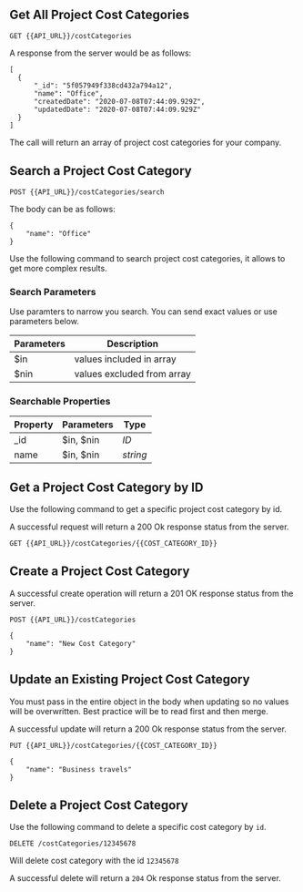 ## Get All Project Cost Categories

```
GET {{API_URL}}/costCategories
```
A response from the server would be as follows:
```
[
  {
      "_id": "5f057949f338cd432a794a12",
      "name": "Office",
      "createdDate": "2020-07-08T07:44:09.929Z",
      "updatedDate": "2020-07-08T07:44:09.929Z"
  }
]
```

The call will return an array of project cost categories for your company.

## Search a Project Cost Category

```
POST {{API_URL}}/costCategories/search
```
The body can be as follows:
```
{
	"name": "Office"
}
```
Use the following command to search project cost categories, it allows to get more complex results.

### Search Parameters
Use paramters to narrow you search. You can send exact values or use parameters below.

Parameters | Description
--- | ---
$in | values included in array
$nin | values excluded from array

### Searchable Properties
Property | Parameters | Type
--- | --- | ---
_id | $in, $nin | *ID*
name | $in, $nin | *string*

## Get a Project Cost Category by ID
Use the following command to get a specific project cost category by id.

A successful request will return a 200 Ok response status from the server.

```
GET {{API_URL}}/costCategories/{{COST_CATEGORY_ID}}
```

## Create a Project Cost Category

A successful create operation will return a 201 OK response status from the server.

```
POST {{API_URL}}/costCategories
```

```
{
	"name": "New Cost Category"
}
```

## Update an Existing Project Cost Category
You must pass in the entire object in the body when updating so no values will be overwritten. Best practice will be to read first and then merge.

A successful update will return a 200 Ok response status from the server.

```
PUT {{API_URL}}/costCategories/{{COST_CATEGORY_ID}}
```

```
{
    "name": "Business travels"
}
```

## Delete a Project Cost Category
Use the following command to delete a specific cost category by `id`.
```
DELETE /costCategories/12345678
```
Will delete cost category with the id `12345678`

A successful delete will return a `204` Ok response status from the server.
